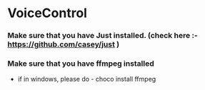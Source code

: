 # VoiceControl


### Make sure that you have Just installed. (check here :- https://github.com/casey/just )

### Make sure that you have ffmpeg installed 
- if in windows, please do - choco install ffmpeg
